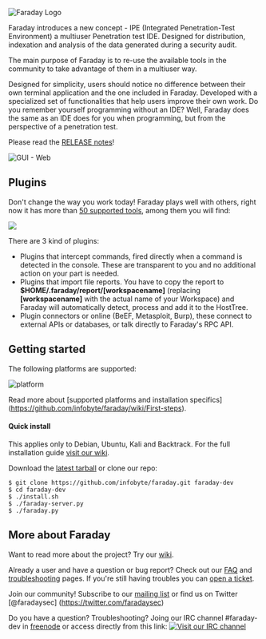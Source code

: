 ![Faraday Logo](https://raw.github.com/wiki/infobyte/faraday/images/Faraday-Logo.png)

Faraday introduces a new concept - IPE (Integrated Penetration-Test Environment) a multiuser Penetration test IDE. Designed for distribution, indexation and analysis of the data generated during a security audit.

The main purpose of Faraday is to re-use the available tools in the community to take advantage of them in a multiuser way.

Designed for simplicity, users should notice no difference between their own terminal application and the one included in Faraday. Developed with a specialized set of functionalities that help users improve their own work. Do you remember yourself programming without an IDE? Well, Faraday does the same as an IDE does for you when programming, but from the perspective of a penetration test.

Please read the [RELEASE notes](https://github.com/infobyte/faraday/blob/master/RELEASE.md)!

![GUI - Web](https://raw.github.com/wiki/infobyte/faraday/images/GUI_Dashboard_new.png)

Plugins
---
Don't change the way you work today! Faraday plays well with others, right now it has more than [50 supported tools](https://github.com/infobyte/faraday/wiki/Plugin-List), among them you will find: 

![](https://raw.github.com/wiki/infobyte/faraday/images/plugins/Plugins.png)

There are 3 kind of plugins:
 * Plugins that intercept commands, fired directly when a command is detected in the console. These are transparent to you and no additional action on your part is needed.
 * Plugins that import file reports. You have to copy the report to **$HOME/.faraday/report/[workspacename]** (replacing **[workspacename]** with the actual name of your Workspace) and Faraday will automatically detect, process and add it to the HostTree.
 * Plugin connectors or online (BeEF, Metasploit, Burp), these connect to external APIs or databases, or talk directly to Faraday's RPC API.

Getting started
---
The following platforms are supported:

![platform](https://raw.github.com/wiki/infobyte/faraday/images/platform/supported.png) 

Read more about [supported platforms and installation specifics] (https://github.com/infobyte/faraday/wiki/First-steps).

#### Quick install

This applies only to Debian, Ubuntu, Kali and Backtrack. For the full installation guide [visit our wiki](https://github.com/infobyte/faraday/wiki/First-steps).

Download the [latest tarball](https://github.com/infobyte/faraday/tarball/master) or clone our repo:

```
$ git clone https://github.com/infobyte/faraday.git faraday-dev
$ cd faraday-dev
$ ./install.sh
$ ./faraday-server.py
$ ./faraday.py
```

More about Faraday
---
Want to read more about the project? Try our [wiki](https://github.com/infobyte/faraday/wiki).

Already a user and have a question or bug report? Check out our [FAQ](https://github.com/infobyte/faraday/wiki/FAQ) and [troubleshooting](https://github.com/infobyte/faraday/wiki/troubleshooting) pages. If you're still having troubles you can [open a ticket](https://github.com/infobyte/faraday/issues/new).

Join our community! Subscribe to our [mailing list](https://groups.google.com/forum/#!forum/faradaysec) or find us on Twitter [@faradaysec] (https://twitter.com/faradaysec) 

Do you have a question? Troubleshooting? Joing our IRC channel #faraday-dev in [freenode](ircs://irc.freenode.net/faraday-dev) or access directly from this link: [![Visit our IRC channel](https://kiwiirc.com/buttons/irc.freenode.org/faraday-dev.png)](https://kiwiirc.com/client/irc.freenode.org/?nick=faraday_gi|?#faraday-dev)


